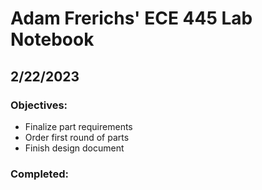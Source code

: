 # Adam Frerichs' ECE 445 Lab Notebook
## 2/22/2023
### Objectives:
- Finalize part requirements
- Order first round of parts
- Finish design document
### Completed:
